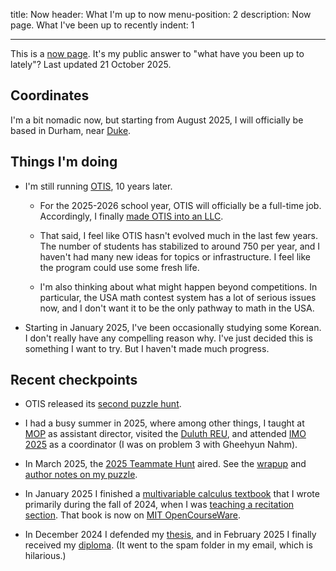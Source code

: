 title: Now
header: What I'm up to now
menu-position: 2
description: Now page. What I've been up to recently
indent: 1

---

This is a [now page](https://nownownow.com/about).
It's my public answer to "what have you been up to lately"?
Last updated 21 October 2025.

## Coordinates

I'm a bit nomadic now,
but starting from August 2025, I will officially be based in Durham,
near [Duke](https://www.duke.edu).

## Things I'm doing

- I'm still running [OTIS](otis.html), 10 years later.
  - For the 2025-2026 school year, OTIS will officially be a full-time job.
    Accordingly, I finally [made OTIS into an LLC](https://www.instagram.com/p/DKcMIsUOXAZ/).

  - That said, I feel like OTIS hasn't evolved much in the last few years.
    The number of students has stabilized to around 750 per year, and
    I haven't had many new ideas for topics or infrastructure.
    I feel like the program could use some fresh life.

  - I'm also thinking about what might happen beyond competitions.
    In particular, the USA math contest system has a lot of serious issues now,
    and I don't want it to be the only pathway to math in the USA.

- Starting in January 2025, I've been occasionally studying some Korean.
  I don't really have any compelling reason why.
  I've just decided this is something I want to try.
  But I haven't made much progress.

## Recent checkpoints

- OTIS released its [second puzzle hunt](opal.html).

- I had a busy summer in 2025, where among other things,
  I taught at [MOP](mop.html) as assistant director,
  visited the [Duluth REU](https://sites.google.com/view/gallian-reu/home),
  and attended [IMO 2025][coord] as a coordinator
  (I was on problem 3 with Gheehyun Nahm).

- In March 2025, the [2025 Teammate Hunt](https://teammatehunt.com) aired.
  See the [wrapup](https://2025.teammatehunt.com/wrapup) and
  [author notes on my puzzle](https://blog.evanchen.cc/2025/04/23/teammate-hunt-2025-author-notes/).

- In January 2025 I finished a [multivariable calculus textbook](1802.html)
  that I wrote primarily during the fall of 2024,
  when I was [teaching a recitation section](https://blog.evanchen.cc/2025/08/08/teaching-multivar/).
  That book is now on [MIT OpenCourseWare](https://ocw.mit.edu/courses/res-18-016-multivariable-calculus-recitation-notes-fall-2024/).

- In December 2024 I defended my
  [thesis](/textbooks/chen-evanchen-phd-math-2025-thesis.pdf),
  and in February 2025 I finally received my
  [diploma](https://credentials.mit.edu/certificate/fb5dea8b0db8537293e2967b64e97777).
  (It went to the spam folder in my email, which is hilarious.)

[coord]: https://blog.evanchen.cc/2025/07/29/imo/
